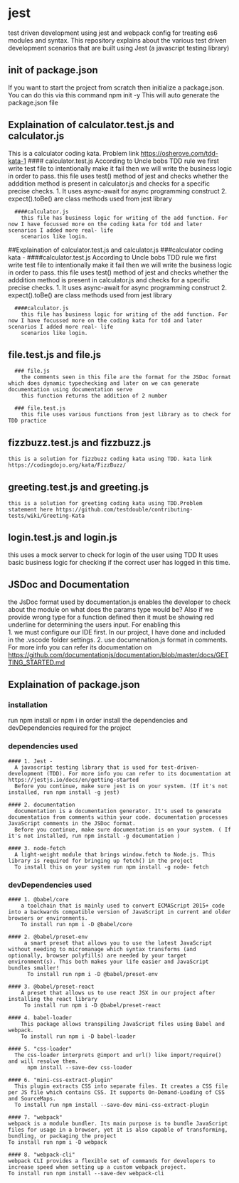 # jest
test driven development using jest and webpack config for treating es6 modules and syntax.
This repository explains about the various test driven development scenarios that are built using Jest (a javascript testing library) 

## init of package.json
If you want to start the project from scratch then initialize a package.json. You can do this via this command 
    npm init -y 
   This will auto generate the package.json file
## Explaination of calculator.test.js and calculator.js
This is a calculator coding kata. Problem link https://osherove.com/tdd-kata-1
      #### calculator.test.js
        According to Uncle bobs TDD rule we first write test file to intentionally make it fail then we will write the business logic in order to pass. this file
        uses test() method of jest and checks whether the adddition method is present in calculator.js and checks for a specific precise checks.
        1. It uses async-await for async programming construct
        2. expect().toBe() are class methods used from jest library
     
      ####calculator.js
        this file has business logic for writing of the add function. For now I have focussed more on the coding kata for tdd and later scenarios I added more real- life
        scenarios like login.

##Explaination of calculator.test.js and calculator.js
    ###calculator coding kata -
      ####calculator.test.js
        According to Uncle bobs TDD rule we first write test file to intentionally make it fail then we will write the business logic in order to pass. this file
        uses test() method of jest and checks whether the adddition method is present in calculator.js and checks for a specific precise checks.
        1. It uses async-await for async programming construct
        2. expect().toBe() are class methods used from jest library
     
      ####calculator.js
        this file has business logic for writing of the add function. For now I have focussed more on the coding kata for tdd and later scenarios I added more real- life
        scenarios like login.

## file.test.js and file.js
      ### file.js
        the comments seen in this file are the format for the JSDoc format which does dynamic typechecking and later on we can generate documentation using documentation serve
        this function returns the addition of 2 number
     
      ### file.test.js
        this file uses various functions from jest library as to check for TDD practice
      
## fizzbuzz.test.js and fizzbuzz.js
    this is a solution for fizzbuzz coding kata using TDD. kata link https://codingdojo.org/kata/FizzBuzz/

## greeting.test.js and greeting.js
    this is a solution for greeting coding kata using TDD.Problem statement here https://github.com/testdouble/contributing-tests/wiki/Greeting-Kata

## login.test.js and login.js
  this uses a mock server to check for login of the user using TDD
    It uses basic business logic for checking if the correct user has logged in this time.
    
    
## JSDoc and Documentation
  the JsDoc format used by documentation.js enables the developer to check about the module on what does the params type would be? Also if we provide wrong type for a function defined 
  then it must be showing red underline for determining the users input.
  For enabling this  
    1. we must configure our IDE first. In our project, I have done and included in the .vscode folder settings.
    2. use documenation.js format in comments. For more info you can refer its documentation on https://github.com/documentationjs/documentation/blob/master/docs/GETTING_STARTED.md
  
## Explaination of package.json
### installation
run npm install or npm i in order install the dependencies and devDependencies required for the project

### dependencies used
    #### 1. Jest -
      A javascript testing library that is used for test-driven-development (TDD). For more info you can refer to its documentation at https://jestjs.io/docs/en/getting-started
      Before you continue, make sure jest is on your system. (If it's not installed, run npm install -g jest)
      
    #### 2. documentation 
      documentation is a documentation generator. It's used to generate documentation from comments within your code. documentation processes JavaScript comments in the JSDoc format.
      Before you continue, make sure documentation is on your system. ( If it's not installed, run npm install -g documentation )
    
    #### 3. node-fetch
      A light-weight module that brings window.fetch to Node.js. This library is required for bringing up fetch() in the project
      To install this on your system run npm install -g node- fetch

### devDependencies used
    #### 1. @babel/core
        a toolchain that is mainly used to convert ECMAScript 2015+ code into a backwards compatible version of JavaScript in current and older browsers or environments.
        To install run npm i -D @babel/core
        
    #### 2. @babel/preset-env
         a smart preset that allows you to use the latest JavaScript without needing to micromanage which syntax transforms (and optionally, browser polyfills) are needed by your target environment(s). This both makes your life easier and JavaScript bundles smaller!
          To install run npm i -D @babel/preset-env
          
    #### 3. @babel/preset-react
        A preset that allows us to use react JSX in our project after installing the react library
         To install run npm i -D @babel/preset-react
        
    #### 4. babel-loader
        This package allows transpiling JavaScript files using Babel and webpack.
        To install run npm i -D babel-loader
        
    #### 5. "css-loader"
      The css-loader interprets @import and url() like import/require() and will resolve them.
          npm install --save-dev css-loader
          
    #### 6. "mini-css-extract-plugin"
      This plugin extracts CSS into separate files. It creates a CSS file per JS file which contains CSS. It supports On-Demand-Loading of CSS and SourceMaps.
      To install run npm install --save-dev mini-css-extract-plugin

    #### 7. "webpack"
    webpack is a module bundler. Its main purpose is to bundle JavaScript files for usage in a browser, yet it is also capable of transforming, bundling, or packaging the project
    To install run npm i -D webpack
    
    #### 8. "webpack-cli"
    webpack CLI provides a flexible set of commands for developers to increase speed when setting up a custom webpack project.
    To install run npm install --save-dev webpack-cli
    

